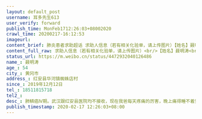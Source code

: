 ```yaml
---
layout: default_post
username: 耳多先生613
user_verify: forward
publish_time: MonFeb1712:26:03+08002020
crawl_time: 20200217-16:12:53
imageurl: 
content_brief: 肺炎患者求助超话 求助人信息（若有相关化验单，请上传图片）【姓名】聂明涛【年龄】54【所在城市】黄冈市【所在小区、社区】红安县华河镇蜘蛛店村【患病时间】2019年12月12日【联系方式】18511815718【其他紧急联系人】【病情描述】 肺鳞癌Ⅳ期。武汉跟红安县医院均不接收，现在我爸每天 ...全文
content_full_raw: 求助人信息（若有相关化验单，请上传图片）<br/>【姓名】聂明涛<br/>【年龄】54<br/>【所在城市】黄冈市<br/>【所在小区、社区】红安县华河镇蜘蛛店村<br/>【患病时间】2019年12月12日<br/>【联系方式】18511815718<br/>【其他紧急联系人】<br/>【病情描述】肺鳞癌Ⅳ期。武汉跟红安县医院均不接收，现在我爸每天疼痛的厉害，晚上痛得睡不着觉，白天也吃不下饭，本来已经化疗了两次，有所好转，结果现在无法化疗了，已经延期了一周了，我怕再不治疗会更严重，希望政府跟医疗单位能想想办法，救我爸爸一命！<adata-url="http://t.cn/E2fbuGO"href="http://weibo.com/p/100101B2094553D469AAF9489B"data-hide=""><spanclass='url-icon'><imgstyle='width:1rem;height:1rem'src='https://h5.sinaimg.cn/upload/2015/09/25/3/timeline_card_small_location_default.png'></span><spanclass="surl-text">黄冈·大塘聂家</span></a>
status_url: https://m.weibo.cn/status/4472932040126486
name_: 聂明涛
age_: 54
city_: 黄冈市
address_: 红安县华河镇蜘蛛店村
since_: 2019年12月12日
tel_: 18511815718
tel2_: 
desc_: 肺鳞癌Ⅳ期。武汉跟红安县医院均不接收，现在我爸每天疼痛的厉害，晚上痛得睡不着觉，白天也吃不下饭，本来已经化疗了两次，有所好转，结果现在无法化疗了，已经延期了一周了，我怕再不治疗会更严重，希望政府跟医疗单位能想想办法，救我爸爸一命！<adata-url="http//t.cn/E2fbuGO"href="http//weibo.com/p/100101B2094553D469AAF9489B"data-hide=""><spanclass='url-icon'><imgstyle='width1rem;height1rem'src='https//h5.sinaimg.cn/upload/2015/09/25/3/timeline_card_small_location_default.png'></span><spanclass="surl-text">黄冈·大塘聂家</span></a>
publish_timestamp: 2020-02-17 12:26:03+08:00
---
```

